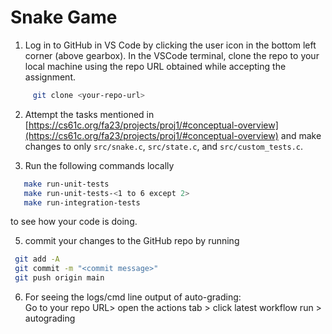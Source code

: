 # Snake Game

1. Log in to GitHub in VS Code by clicking the user icon in the bottom left corner (above gearbox). In the VSCode terminal, clone the repo to your local machine using the repo URL obtained while accepting the assignment.  
```sh
     git clone <your-repo-url>
```
     
2. Attempt the tasks mentioned in [https://cs61c.org/fa23/projects/proj1/#conceptual-overview](https://cs61c.org/fa23/projects/proj1/#conceptual-overview) and make changes to only `src/snake.c`, `src/state.c`, and `src/custom_tests.c`.
   
4. Run the following commands locally
```sh
   make run-unit-tests 
   make run-unit-tests-<1 to 6 except 2>  
   make run-integration-tests
```
   to see how your code is doing.

5. commit your changes to the GitHub repo by running
  ```sh
   git add -A
   git commit -m "<commit message>"
   git push origin main
  ```
    
6. For seeing the logs/cmd line output of auto-grading:   
   Go to your repo URL> open the actions tab > click latest workflow run > autograding
